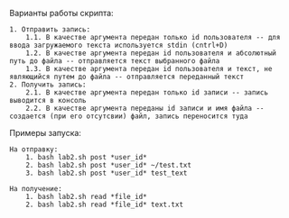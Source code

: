 Варианты работы скрипта:

    1. Отправить запись:
        1.1. В качестве аргумента передан только id пользователя -- для ввода загружаемого текста используется stdin (cntrl+D)
        1.2. В качестве аргумента передан id пользователя и абсолютный путь до файла -- отправляется текст выбранного файла
        1.3. В качестве аргумента передан id пользователя и текст, не являющийся путем до файла -- отправляется переданный текст
    2. Получить запись:
        2.1. В качестве аргумента передан только id записи -- запись выводится в консоль
        2.2. В качестве аргумента переданы id записи и имя файла -- создается (при его отсутсвии) файл, запись переносится туда

Примеры запуска:

    На отправку:
        1. bash lab2.sh post *user_id*
        2. bash lab2.sh post *user_id* ~/test.txt
        3. bash lab2.sh post *user_id* test_text

    На получение:
        1. bash lab2.sh read *file_id*
        2. bash lab2.sh read *file_id* text.txt
